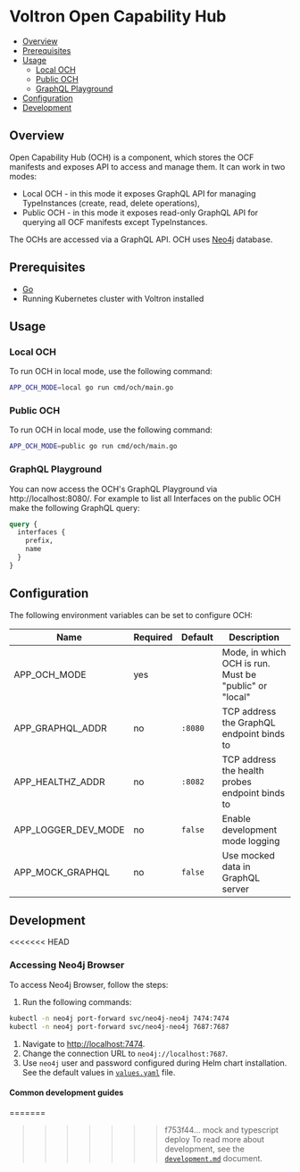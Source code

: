 # Voltron Open Capability Hub

- [Overview](#overview)
- [Prerequisites](#prerequisites)
- [Usage](#usage)
  - [Local OCH](#local-och)
  - [Public OCH](#public-och)
  - [GraphQL Playground](#graphql-playground)
- [Configuration](#configuration)
- [Development](#development)

## Overview

Open Capability Hub (OCH) is a component, which stores the OCF manifests and exposes API to access and manage them. It can work in two modes:
- Local OCH - in this mode it exposes GraphQL API for managing TypeInstances (create, read, delete  operations),
- Public OCH - in this mode it exposes read-only GraphQL API for querying all OCF manifests except TypeInstances.

The OCHs are accessed via a GraphQL API. OCH uses [Neo4j](https://neo4j.com) database.

## Prerequisites

- [Go](https://golang.org)
- Running Kubernetes cluster with Voltron installed

## Usage

### Local OCH

To run OCH in local mode, use the following command:
```bash
APP_OCH_MODE=local go run cmd/och/main.go
```

### Public OCH

To run OCH in local mode, use the following command:
```bash
APP_OCH_MODE=public go run cmd/och/main.go
```

### GraphQL Playground

You can now access the OCH's GraphQL Playground via http://localhost:8080/. For example to list all Interfaces on the public OCH make the following GraphQL query:
```graphql
query {
  interfaces {
    prefix,
    name
  }
}
```

## Configuration

The following environment variables can be set to configure OCH:

| Name                | Required | Default | Description                                            |
| ------------------- | -------- | ------- | ------------------------------------------------------ |
| APP_OCH_MODE        | yes      |         | Mode, in which OCH is run. Must be "public" or "local" |
| APP_GRAPHQL_ADDR    | no       | `:8080` | TCP address the GraphQL endpoint binds to              |
| APP_HEALTHZ_ADDR    | no       | `:8082` | TCP address the health probes endpoint binds to        |
| APP_LOGGER_DEV_MODE | no       | `false` | Enable development mode logging                        |
| APP_MOCK_GRAPHQL    | no       | `false` | Use mocked data in GraphQL server                      |

## Development

<<<<<<< HEAD
### Accessing Neo4j Browser

To access Neo4j Browser, follow the steps:

1. Run the following commands:
  
  ```bash
  kubectl -n neo4j port-forward svc/neo4j-neo4j 7474:7474
  kubectl -n neo4j port-forward svc/neo4j-neo4j 7687:7687                                             
  ```

1. Navigate to [http://localhost:7474](http://localhost:7474).
1. Change the connection URL to `neo4j://localhost:7687`.
1. Use `neo4j` user and password configured during Helm chart installation. See the default values in [`values.yaml`](../../deploy/kubernetes/charts/neo4j/values.yaml) file.

#### Common development guides

=======
>>>>>>> f753f44... mock and typescript deploy
To read more about development, see the [`development.md`](../../docs/development.md) document.
